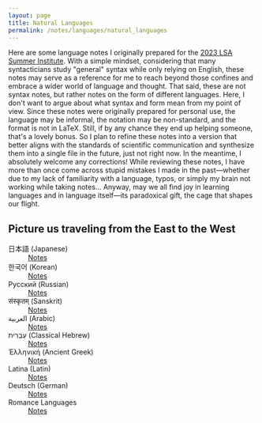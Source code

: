 ```yaml
---
layout: page
title: Natural Languages
permalink: /notes/languages/natural_languages
---
```


<p>
  Here are some language notes I originally prepared for the <a href="https://websites.umass.edu/lingstitute2023/">2023 LSA Summer Institute</a>. With a simple mindset, considering that many syntacticians study "general" syntax while only relying on English, these notes may serve as a reference for me to reach beyond those confines and embrace a wider world of language and thought. That said, these are not syntax notes, but rather notes on the form of different languages. Here, I don't want to argue about what syntax and form mean from my point of view. Since these notes were originally prepared for personal use, the language may be informal, the notation may be non-standard, and the format is not in LaTeX. Still, if by any chance they end up helping someone, that's a lovely bonus. So I plan to refine these notes into a version that better aligns with the standards of scientific communication and synthesize them into a single file in the future, just not right now. In the meantime, I absolutely welcome any corrections! While reviewing these notes, I have more than once come across stupid mistakes I made in the past—whether due to my lack of familiarity with a language, typos, or simply my brain not working while taking notes… Anyway, may we all find joy in learning languages and in language itself—its paradoxical gift, the cage that shapes our flight.
</p>

<h2>Picture us traveling from the East to the West</h2>
<dl>
  <dt>日本語 (Japanese)</dt>
  <dd><a href="https://docs.google.com/document/d/18HjCJwSZJV3pVhX8PeG9QKAMttvqb4wr/edit?usp=sharing&ouid=106182589394752820012&rtpof=true&sd=true">Notes</a></dd>

  <dt>한국어 (Korean)</dt>
  <dd><a href="https://docs.google.com/document/d/1Wli9GV04l-8nq3z2exDSNyiE0ZM1J-vg/edit?usp=sharing&ouid=106182589394752820012&rtpof=true&sd=true">Notes</a></dd>

  <dt>Русский (Russian)</dt>
  <dd><a href="https://docs.google.com/document/d/1U9fQoUWbprYRaL0CYUVf5hvOMZRlhvFg/edit?usp=sharing&ouid=106182589394752820012&rtpof=true&sd=true">Notes</a></dd>

  <dt>संस्कृतम् (Sanskrit)</dt>
  <dd><a href="https://docs.google.com/document/d/1cBBkbVYIfqbZgyc3tTJ_r-CKzy7AZr5H/edit?usp=sharing&ouid=106182589394752820012&rtpof=true&sd=true">Notes</a></dd>

  <dt>العربية (Arabic)</dt>
  <dd><a href="https://docs.google.com/document/d/1edr4W59C1hZIc8qVmCUa2V4Zqk5jrU8g/edit?usp=sharing&ouid=106182589394752820012&rtpof=true&sd=true">Notes</a></dd>

  <dt>עִבְרִית (Classical Hebrew)</dt>
  <dd><a href="https://docs.google.com/document/d/1sM63cbxRKHE2kcPstldddokp34vQFWAb/edit?usp=sharing&ouid=106182589394752820012&rtpof=true&sd=true">Notes</a></dd>

  <dt>Ἑλληνική (Ancient Greek)</dt>
  <dd><a href="https://docs.google.com/document/d/15ngugT8502xrE9Jp0Sy8uB-blgsnLjub/edit?usp=sharing&ouid=106182589394752820012&rtpof=true&sd=true">Notes</a></dd>

  <dt>Latina (Latin)</dt>
  <dd><a href="https://docs.google.com/document/d/1XT7JxYC8hyDIzeeD220lFQudeceWrr3d/edit?usp=sharing&ouid=106182589394752820012&rtpof=true&sd=true">Notes</a></dd>

  <dt>Deutsch (German)</dt>
  <dd><a href="https://docs.google.com/document/d/1P2YbDfXRbwQxMFOZbUT0vGK7U47K_Kgj/edit?usp=sharing&ouid=106182589394752820012&rtpof=true&sd=true">Notes</a></dd>

  <dt>Romance Languages</dt>
  <dd><a href="https://docs.google.com/document/d/1TljzA1lRhxe3TNKSDYhM4NlumOSMe3mn/edit?usp=sharing&ouid=106182589394752820012&rtpof=true&sd=true">Notes</a></dd>
</dl>

